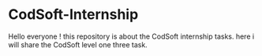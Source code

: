 # CodSoft-Internship
Hello everyone ! this repository is about the CodSoft internship tasks. here i will share the CodSoft level one three task.
